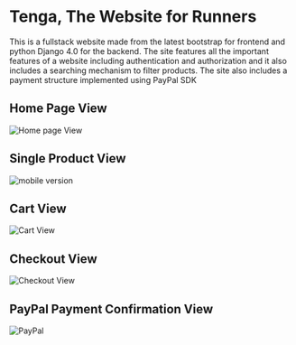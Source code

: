 # Tenga, The Website for Runners

This is a fullstack website made from the latest bootstrap for frontend and python Django 4.0 for the backend. 
The site features all the important features of a website including authentication and authorization and it also includes a searching mechanism to filter products.
The site also includes a payment structure implemented using PayPal SDK

## Home Page View
![Home page View](https://github.com/TyroneZeka/fTenga-The-App/blob/main/home.png?raw=true)

## Single Product View
![mobile version](https://github.com/TyroneZeka/flutter_facebook_ui_responsive/blob/main/single.png?raw=true)

## Cart View
![Cart View](https://github.com/TyroneZeka/flutter_facebook_ui_responsive/blob/main/cart.png?raw=true)


## Checkout View
![Checkout View](https://github.com/TyroneZeka/flutter_facebook_ui_responsive/blob/main/checkout.png?raw=true)


## PayPal Payment Confirmation View
![PayPal](https://github.com/TyroneZeka/flutter_facebook_ui_responsive/blob/main/paypal.png?raw=true)
